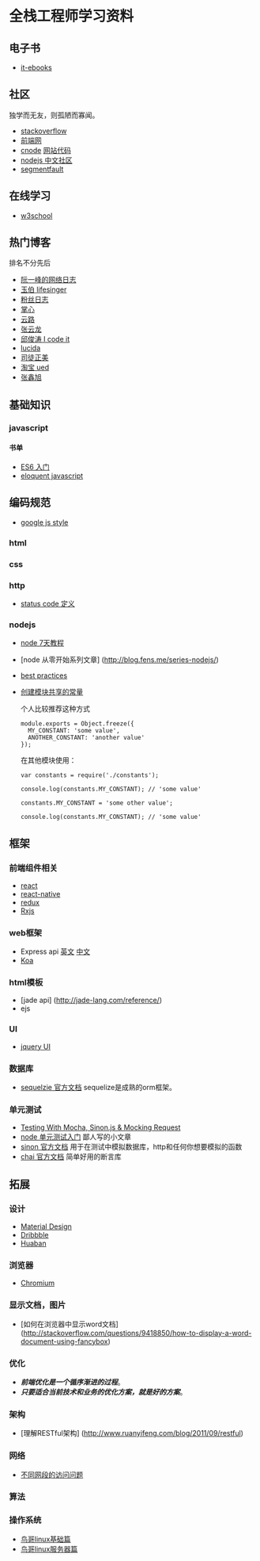 # 全栈工程师学习资料

## 电子书
* [it-ebooks](http://www.it-ebooks.info/)

## 社区
独学而无友，则孤陋而寡闻。
* [stackoverflow](http://stackoverflow.com/)
* [前端网](http://www.w3cfuns.com/portal.php)
* [cnode](https://cnodejs.org/) [网站代码](https://github.com/cnodejs/nodeclub/)
* [nodejs 中文社区](http://www.nodejs.net/)
* [segmentfault](http://segmentfault.com/)

## 在线学习
* [w3school](http://www.w3school.com.cn/index.html)

## 热门博客
排名不分先后
* [阮一峰的网络日志](http://www.ruanyifeng.com/blog/)
* [玉伯 lifesinger](https://github.com/lifesinger/lifesinger.github.io/issues)
* [粉丝日志](http://blog.fens.me/)
* [掌心](http://www.zhanxin.info/)
* [云路](http://www.iyunlu.com/view/)
* [张云龙](https://github.com/fouber/blog)
* [邱俊涛 I code it](http://icodeit.org/)
* [lucida](http://zh.lucida.me/blog)
* [司徒正美](http://www.cnblogs.com/rubylouvre/)
* [淘宝 ued](http://ued.taobao.org/blog/)
* [张鑫旭](http://www.zhangxinxu.com/)

## 基础知识

### javascript

#### 书单
* [ES6 入门](http://es6.ruanyifeng.com/)
* [eloquent javascript](http://eloquentjavascript.net/)
## 编码规范
* [google js style](http://google-styleguide.googlecode.com/svn/trunk/javascriptguide.xml)

### html

### css

### http
* [status code 定义](http://www.w3.org/Protocols/rfc2616/rfc2616-sec10.html)

### nodejs
* [node 7天教程](http://www.lvtao.net/content/book/node.js.htm)
* [node 从零开始系列文章] (http://blog.fens.me/series-nodejs/)
* [best practices](http://www.innofied.com/node-js-best-practices/)
* [创建模块共享的常量](http://stackoverflow.com/questions/8595509/how-do-you-share-constants-in-nodejs-modules)
  
  个人比较推荐这种方式
  ```
  module.exports = Object.freeze({
    MY_CONSTANT: 'some value',
    ANOTHER_CONSTANT: 'another value'
  });
  ```
  在其他模块使用：
  ```
  var constants = require('./constants');

  console.log(constants.MY_CONSTANT); // 'some value'

  constants.MY_CONSTANT = 'some other value';

  console.log(constants.MY_CONSTANT); // 'some value'
  ```

## 框架

### 前端组件相关
* [react]()
* [react-native]()
* [redux](http://redux.js.org/docs/introduction/)
* [Rxjs](https://github.com/Reactive-Extensions/RxJS)

### web框架
* Express api [英文](http://expressjs.com/4x/api.html) [中文](http://www.expressjs.com.cn/4x/api.html)
* [Koa](https://github.com/koajs/koa)

### html模板
* [jade api] (http://jade-lang.com/reference/)
* ejs

### UI
* [jquery UI](http://jqueryui.com/)

### 数据库
* [sequelzie 官方文档](http://sequelize.readthedocs.org/en/latest/) sequelize是成熟的orm框架。

### 单元测试
* [Testing With Mocha, Sinon.js & Mocking Request](http://bulkan-evcimen.com/testing_with_mocha_sinon)
* [node 单元测试入门](http://blog.csdn.net/wp270280522/article/details/48734409) 鄙人写的小文章
* [sinon 官方文档](http://sinonjs.org/docs/) 用于在测试中模拟数据库，http和任何你想要模拟的函数
* [chai 官方文档](http://chaijs.com/) 简单好用的断言库

## 拓展

### 设计
* [Material Design](https://material.io/guidelines/#)
* [Dribbble](https://dribbble.com/)
* [Huaban](http://huaban.com/)

### 浏览器
* [Chromium](https://www.chromium.org/Home)

### 显示文档，图片
* [如何在浏览器中显示word文档] (http://stackoverflow.com/questions/9418850/how-to-display-a-word-document-using-fancybox)

### 优化

* ***前端优化是一个循序渐进的过程***。
* ***只要适合当前技术和业务的优化方案，就是好的方案***。

### 架构
* [理解RESTful架构] (http://www.ruanyifeng.com/blog/2011/09/restful)

### 网络
* [不同网段的访问问题](http://networkengineering.stackexchange.com/questions/10530/ping-between-different-subnet-across-a-link)

### 算法


### 操作系统
* [鸟哥linux基础篇](http://vbird.dic.ksu.edu.tw/linux_basic/linux_basic.php)
* [鸟哥linux服务器篇](http://vbird.dic.ksu.edu.tw/linux_server/)


